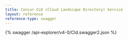 ```yaml
---
title: Concur CLD (Cloud Landscape Directory) Service
layout: reference
reference-type: swagger
---
```




{% swagger /api-explorer/v4-0/Cld.swagger2.json %}